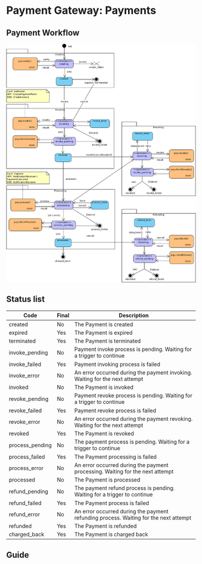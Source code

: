 # Payment Gateway: Payments


## Payment Workflow

[![Workflow](images/payment_state_diagram.png)](images/payment_state_diagram.png)


## Status list

|Code|Final|Description|
| --- | --- | --- |
|created|No|The Payment is created|
|expired|Yes|The Payment is expired|
|terminated|Yes|The Payment is terminated|
|invoke_pending|No|Payment invoke process is pending. Waiting for a trigger to continue|
|invoke_failed|Yes|Payment invoking process is failed|
|invoke_error|No|An error occurred during the payment invoking. Waiting for the next attempt|
|invoked|No|The Payment is invoked|
|revoke_pending|No|Payment revoke process is pending. Waiting for a trigger to continue|
|revoke_failed|Yes|Payment revoke process is failed|
|revoke_error|No|An error occurred during the payment revoking. Waiting for the next attempt|
|revoked|Yes|The Payment is revoked|
|process_pending|No|The payment process is pending. Waiting for a trigger to continue|
|process_failed|Yes|The Payment processing is failed|
|process_error|No|An error occurred during the payment processing. Waiting for the next attempt|
|processed|No|The Payment is processed|
|refund_pending|No|The payment refund process is pending. Waiting for a trigger to continue|
|refund_failed|Yes|The Payment  process is failed|
|refund_error|No|An error occurred during the payment refunding process. Waiting for the next attempt|
|refunded|Yes|The Payment is refunded|
|charged_back|Yes|The Payment is charged back|




## Guide